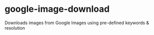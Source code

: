 # google-image-download
 Downloads images from Google Images using pre-defined keywords & resolution
